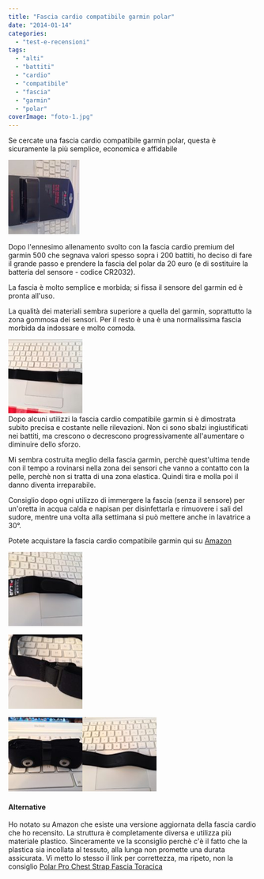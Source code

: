 ```yaml
---
title: "Fascia cardio compatibile garmin polar"
date: "2014-01-14"
categories: 
  - "test-e-recensioni"
tags: 
  - "alti"
  - "battiti"
  - "cardio"
  - "compatibile"
  - "fascia"
  - "garmin"
  - "polar"
coverImage: "foto-1.jpg"
---
```


Se cercate una fascia cardio compatibile garmin polar, questa è sicuramente la più semplice, economica e affidabile

![fascia cardio polar](images/foto-1-150x150.jpg)

Dopo l'ennesimo allenamento svolto con la fascia cardio premium del garmin 500 che segnava valori spesso sopra i 200 battiti, ho deciso di fare il grande passo e prendere la fascia del polar da 20 euro (e di sostituire la batteria del sensore - codice CR2032).

La fascia è molto semplice e morbida; si fissa il sensore del garmin ed è pronta all'uso.

La qualità dei materiali sembra superiore a quella del garmin, soprattutto la zona gommosa dei sensori. Per il resto è una è una normalissima fascia morbida da indossare e molto comoda.

[![fascia cardio polar](images/polar1b-150x150.jpg)](http://alexdelli.it/wp-content/uploads/2013/12/polar1b.jpg)  
Dopo alcuni utilizzi la fascia cardio compatibile garmin si è dimostrata subito precisa e costante nelle rilevazioni. Non ci sono sbalzi ingiustificati nei battiti, ma crescono o decrescono progressivamente all'aumentare o diminuire dello sforzo.

Mi sembra costruita meglio della fascia garmin, perchè quest'ultima tende con il tempo a rovinarsi nella zona dei sensori che vanno a contatto con la pelle, perchè non si tratta di una zona elastica. Quindi tira e molla poi il danno diventa irreparabile.

Consiglio dopo ogni utilizzo di immergere la fascia (senza il sensore) per un'oretta in acqua calda e napisan per disinfettarla e rimuovere i sali del sudore, mentre una volta alla settimana si può mettere anche in lavatrice a 30°.

Potete acquistare la fascia cardio compatibile garmin qui su [Amazon](https://amzn.to/2TQ8kHn)

![fascia cardio polar](images/foto-4-150x150.jpg)

[![fascia cardio polar](images/foto-5-150x150.jpg)](http://alexdelli.it/wp-content/uploads/2013/12/foto-5.jpg)

![fascia cardio polar](images/foto-2-150x150.jpg)![fascia cardio polar](images/foto-3-150x150.jpg)

#### Alternative

Ho notato su Amazon che esiste una versione aggiornata della fascia cardio che ho recensito. La struttura è completamente diversa e utilizza più materiale plastico. Sinceramente ve la sconsiglio perchè c'è il fatto che la plastica sia incollata al tessuto, alla lunga non promette una durata assicurata. Vi metto lo stesso il link per correttezza, ma ripeto, non la consiglio [Polar Pro Chest Strap Fascia Toracica](https://amzn.to/2CyFQar)
